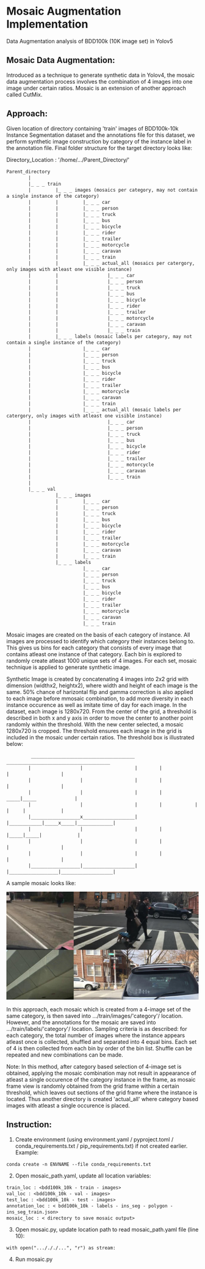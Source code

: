 # Mosaic Augmentation Implementation
Data Augmentation analysis of BDD100k (10K image set) in Yolov5

## Mosaic Data Augmentation:

Introduced as a technique to generate synthetic data in Yolov4, the mosaic data augmentation process involves the combination of 4 images into one image under certain ratios. Mosaic is an extension of another approach called CutMix.

## Approach:

Given location of directory containing 'train' images of BDD100k-10k Instance Segmentation dataset and the annotations file for this dataset, we perform synthetic image construction by category of the instance label in the annotation file. Final folder structure for the target directory looks like:

Directory_Location : '/home/.../Parent_Directory/'

```
Parent_directory
        |
        |_ _ _ train
        |         |_ _ _ images (mosaics per category, may not contain a single instance of the category)
        |         |         |_ _ _ car
        |         |         |_ _ _ person
        |         |         |_ _ _ truck
        |         |         |_ _ _ bus
        |         |         |_ _ _ bicycle
        |         |         |_ _ _ rider
        |         |         |_ _ _ trailer
        |         |         |_ _ _ motorcycle
        |         |         |_ _ _ caravan
        |         |         |_ _ _ train
        |         |         |_ _ _ actual_all (mosaics per catergory, only images with atleast one visible instance)
        |         |                  |_ _ _ car
        |         |                  |_ _ _ person
        |         |                  |_ _ _ truck
        |         |                  |_ _ _ bus
        |         |                  |_ _ _ bicycle
        |         |                  |_ _ _ rider
        |         |                  |_ _ _ trailer
        |         |                  |_ _ _ motorcycle
        |         |                  |_ _ _ caravan
        |         |                  |_ _ _ train
        |         |_ _ _ labels (mosaic labels per category, may not contain a single instance of the category)
        |                   |_ _ _ car
        |                   |_ _ _ person
        |                   |_ _ _ truck
        |                   |_ _ _ bus
        |                   |_ _ _ bicycle
        |                   |_ _ _ rider
        |                   |_ _ _ trailer
        |                   |_ _ _ motorcycle
        |                   |_ _ _ caravan
        |                   |_ _ _ train
        |                   |_ _ _ actual_all (mosaic labels per catergory, only images with atleast one visible instance)
        |                            |_ _ _ car
        |                            |_ _ _ person
        |                            |_ _ _ truck
        |                            |_ _ _ bus
        |                            |_ _ _ bicycle
        |                            |_ _ _ rider
        |                            |_ _ _ trailer
        |                            |_ _ _ motorcycle
        |                            |_ _ _ caravan
        |                            |_ _ _ train
        |
        |_ _ _ val
                  |_ _ _ images
                  |         |_ _ _ car
                  |         |_ _ _ person
                  |         |_ _ _ truck
                  |         |_ _ _ bus
                  |         |_ _ _ bicycle
                  |         |_ _ _ rider
                  |         |_ _ _ trailer
                  |         |_ _ _ motorcycle
                  |         |_ _ _ caravan
                  |         |_ _ _ train
                  |_ _ _ labels
                            |_ _ _ car
                            |_ _ _ person
                            |_ _ _ truck
                            |_ _ _ bus
                            |_ _ _ bicycle
                            |_ _ _ rider
                            |_ _ _ trailer
                            |_ _ _ motorcycle
                            |_ _ _ caravan
                            |_ _ _ train
```

Mosaic images are created on the basis of each category of instance. All images are processed to identify which category their instances belong to. This gives us bins for each category that consists of every image that contains atleast one instance of that category. Each bin is explored to randomly create atleast 1000 unique sets of 4 images. For each set, mosaic technique is applied to generate synthetic image.

Synthetic Image is created by concatenating 4 images into 2x2 grid with dimension (widthx2, heightx2), where width and height of each image is the same. 50% chance of harizontal flip and gamma correction is also applied to each image before mmosaic combination, to add more diversity in each instance occurence as well as imitate time of day for each image. In the dataset, each image is 1280x720. From the center of the grid, a threshold is described in both x and y axis in order to move the center to another point randomly within the threshold. With the new center selected, a mosaic 1280x720 is cropped. The threshold ensures each image in the grid is included in the mosaic under certain ratios. The threshold box is illustrated below:

```
         ______________________________________          ______________________________________
        |                  |                   |        |                  |                   |
        |                  |                   |        |                  |                   |
        |                  |                   |        |             _____|_____              |
        |                  |                   |        |            |     |     |             |
        |__________________x___________________|        |____________|_____x_____|_____________|
        |                  |                   |        |            |_____|_____|             |
        |                  |                   |        |                  |                   |
        |                  |                   |        |                  |                   | 
        |__________________|___________________|        |__________________|___________________|
```
A sample mosaic looks like:

![Figure 1: Sample Mosaic](/mosaic/img/0f172b7f-24d20001_00e9be89-00001570_3924f539-a72e7cc6_5f697884-f3f9d519.jpg)

In this approach, each mosaic which is created from a 4-image set of the same category, is then saved into .../train/images/'category'/ location. However, and the annotations for the mosaic are saved into .../train/labels/'category'/ location. Sampling criteria is as described: for each category, the total number of images where the instance appears atleast once is collected, shuffled and separated into 4 equal bins. Each set of 4 is then collected from each bin by order of the bin list. Shuffle can be repeated and new combinations can be made.

Note: In this method, after category based selection of 4-image set is obtained, applying the mosaic combination may not result in appearance of atleast a single occurence of the category instance in the frame, as mosaic frame view is randomly obtained from the grid frame within a certain threshold, which leaves out sections of the grid frame where the instance is located. Thus another directory is created 'actual_all' where category based images with atleast a single occurence is placed.

## Instruction:

1. Create environment (using environment.yaml / pyproject.toml / conda_requirements.txt / pip_requirements.txt) if not created earlier. Example:
```
conda create -n ENVNAME --file conda_requirements.txt
```
2. Open mosaic_path.yaml, update all location variables:
```
train_loc : <bdd100k_10k - train - images>
val_loc : <bdd100k_10k - val - images>
test_loc : <bdd100k_10k - test - images>
annotation_loc : < bdd100k_10k - labels - ins_seg - polygon - ins_seg_train.json>
mosaic_loc : < directory to save mosaic output>
```
3. Open mosaic.py, update location path to read mosaic_path.yaml file (line 10):
```
with open(".../././...", "r") as stream:
```
4. Run mosaic.py
